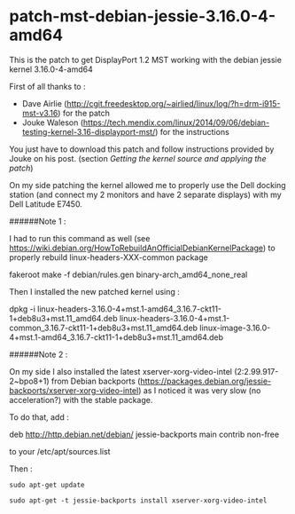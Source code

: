 # patch-mst-debian-jessie-3.16.0-4-amd64
This is the patch to get DisplayPort 1.2 MST working with the debian jessie kernel 3.16.0-4-amd64

First of all thanks to :
- Dave Airlie (http://cgit.freedesktop.org/~airlied/linux/log/?h=drm-i915-mst-v3.16) for the patch
- Jouke Waleson (https://tech.mendix.com/linux/2014/09/06/debian-testing-kernel-3.16-displayport-mst/) for the instructions

You just have to download this patch and follow instructions provided by Jouke on his post. (section *Getting the kernel source and applying the patch*)

On my side patching the kernel allowed me to properly use the Dell docking station (and connect my 2 monitors and have 2 separate displays) with my Dell Latitude E7450.

######Note 1 :

I had to run this command as well (see https://wiki.debian.org/HowToRebuildAnOfficialDebianKernelPackage) to properly rebuild linux-headers-XXX-common package

fakeroot make -f debian/rules.gen binary-arch_amd64_none_real

Then I installed the new patched kernel using :

dpkg -i linux-headers-3.16.0-4+mst.1-amd64_3.16.7-ckt11-1+deb8u3+mst.11_amd64.deb linux-headers-3.16.0-4+mst.1-common_3.16.7-ckt11-1+deb8u3+mst.11_amd64.deb linux-image-3.16.0-4+mst.1-amd64_3.16.7-ckt11-1+deb8u3+mst.11_amd64.deb

######Note 2 :

On my side I also installed the latest xserver-xorg-video-intel (2:2.99.917-2~bpo8+1) from Debian backports (https://packages.debian.org/jessie-backports/xserver-xorg-video-intel) as I noticed it was very slow (no acceleration?) with the stable package.

To do that, add : 

deb http://http.debian.net/debian/ jessie-backports main contrib non-free

to your /etc/apt/sources.list

Then :

`sudo apt-get update`

`sudo apt-get -t jessie-backports install xserver-xorg-video-intel`
